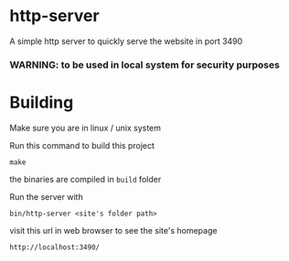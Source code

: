 # http-server
A simple http server to quickly serve the website in port 3490

### WARNING: to be used in local system for security purposes

# Building

Make sure you are in linux / unix system 

Run this command to build this project
```
make
```
the binaries are compiled in ``build`` folder 

Run the server with
```
bin/http-server <site's folder path>
```

visit this url in web browser to see the site's homepage 
```
http://localhost:3490/
```